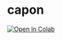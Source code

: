# capon
[![Open In Colab](https://colab.research.google.com/assets/colab-badge.svg)](https://colab.research.google.com/github/egordenisov/capon/capon.ipynb)
